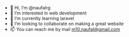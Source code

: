 - 👋 Hi, I’m @naufalrg
- 👀 I’m interested in web development
- 🌱 I’m currently learning laravel
- 💞️ I’m looking to collaborate on making a great website
- 📫 You can reach me by mail m10.naufal@gmail.com

<!---
naufalrg/naufalrg is a ✨ special ✨ repository because its `README.md` (this file) appears on your GitHub profile.
You can click the Preview link to take a look at your changes.
--->
